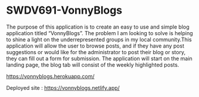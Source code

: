 # SWDV691-VonnyBlogs
The purpose of this application is to create an easy to use and simple blog application titled “VonnyBlogs”. The problem I am looking to solve is helping to shine a light on the underrepresented groups in my local community.This application will allow the user to browse posts, and if they have any post suggestions or would like for the administrator to post their blog or story, they can fill out a form for submission. The application will start on the main landing page, the blog tab will consist of the weekly highlighted posts.
 
https://vonnyblogs.herokuapp.com/

Deployed site : https://vonnyblogs.netlify.app/ 
